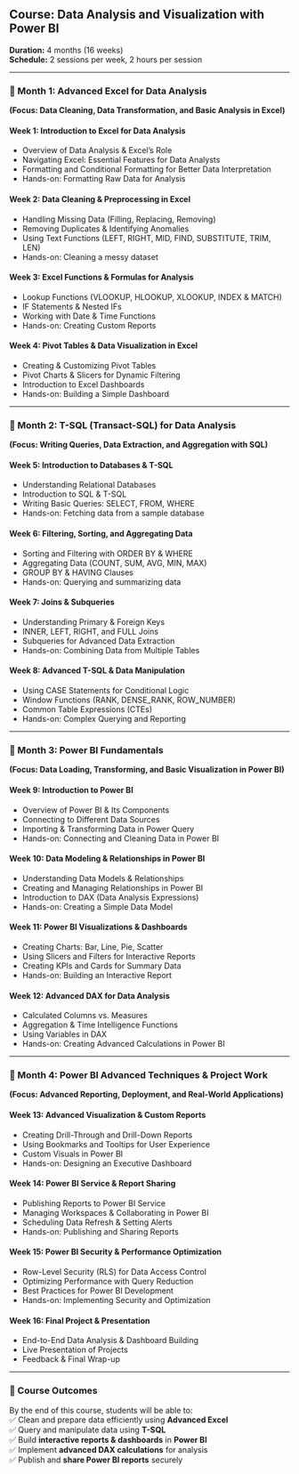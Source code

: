 ## **Course: Data Analysis and Visualization with Power BI**  
**Duration:** 4 months (16 weeks)  
**Schedule:** 2 sessions per week, 2 hours per session  

---

### **📌 Month 1: Advanced Excel for Data Analysis**  
**(Focus: Data Cleaning, Data Transformation, and Basic Analysis in Excel)**  

#### **Week 1: Introduction to Excel for Data Analysis**  
- Overview of Data Analysis & Excel’s Role  
- Navigating Excel: Essential Features for Data Analysts  
- Formatting and Conditional Formatting for Better Data Interpretation  
- Hands-on: Formatting Raw Data for Analysis  

#### **Week 2: Data Cleaning & Preprocessing in Excel**  
- Handling Missing Data (Filling, Replacing, Removing)  
- Removing Duplicates & Identifying Anomalies  
- Using Text Functions (LEFT, RIGHT, MID, FIND, SUBSTITUTE, TRIM, LEN)  
- Hands-on: Cleaning a messy dataset  

#### **Week 3: Excel Functions & Formulas for Analysis**  
- Lookup Functions (VLOOKUP, HLOOKUP, XLOOKUP, INDEX & MATCH)  
- IF Statements & Nested IFs  
- Working with Date & Time Functions  
- Hands-on: Creating Custom Reports  

#### **Week 4: Pivot Tables & Data Visualization in Excel**  
- Creating & Customizing Pivot Tables  
- Pivot Charts & Slicers for Dynamic Filtering  
- Introduction to Excel Dashboards  
- Hands-on: Building a Simple Dashboard  

---

### **📌 Month 2: T-SQL (Transact-SQL) for Data Analysis**  
**(Focus: Writing Queries, Data Extraction, and Aggregation with SQL)**  

#### **Week 5: Introduction to Databases & T-SQL**  
- Understanding Relational Databases  
- Introduction to SQL & T-SQL  
- Writing Basic Queries: SELECT, FROM, WHERE  
- Hands-on: Fetching data from a sample database  

#### **Week 6: Filtering, Sorting, and Aggregating Data**  
- Sorting and Filtering with ORDER BY & WHERE  
- Aggregating Data (COUNT, SUM, AVG, MIN, MAX)  
- GROUP BY & HAVING Clauses  
- Hands-on: Querying and summarizing data  

#### **Week 7: Joins & Subqueries**  
- Understanding Primary & Foreign Keys  
- INNER, LEFT, RIGHT, and FULL Joins  
- Subqueries for Advanced Data Extraction  
- Hands-on: Combining Data from Multiple Tables  

#### **Week 8: Advanced T-SQL & Data Manipulation**  
- Using CASE Statements for Conditional Logic  
- Window Functions (RANK, DENSE_RANK, ROW_NUMBER)  
- Common Table Expressions (CTEs)  
- Hands-on: Complex Querying and Reporting  

---

### **📌 Month 3: Power BI Fundamentals**  
**(Focus: Data Loading, Transforming, and Basic Visualization in Power BI)**  

#### **Week 9: Introduction to Power BI**  
- Overview of Power BI & Its Components  
- Connecting to Different Data Sources  
- Importing & Transforming Data in Power Query  
- Hands-on: Connecting and Cleaning Data in Power BI  

#### **Week 10: Data Modeling & Relationships in Power BI**  
- Understanding Data Models & Relationships  
- Creating and Managing Relationships in Power BI  
- Introduction to DAX (Data Analysis Expressions)  
- Hands-on: Creating a Simple Data Model  

#### **Week 11: Power BI Visualizations & Dashboards**  
- Creating Charts: Bar, Line, Pie, Scatter  
- Using Slicers and Filters for Interactive Reports  
- Creating KPIs and Cards for Summary Data  
- Hands-on: Building an Interactive Report  

#### **Week 12: Advanced DAX for Data Analysis**  
- Calculated Columns vs. Measures  
- Aggregation & Time Intelligence Functions  
- Using Variables in DAX  
- Hands-on: Creating Advanced Calculations in Power BI  

---

### **📌 Month 4: Power BI Advanced Techniques & Project Work**  
**(Focus: Advanced Reporting, Deployment, and Real-World Applications)**  

#### **Week 13: Advanced Visualization & Custom Reports**  
- Creating Drill-Through and Drill-Down Reports  
- Using Bookmarks and Tooltips for User Experience  
- Custom Visuals in Power BI  
- Hands-on: Designing an Executive Dashboard  

#### **Week 14: Power BI Service & Report Sharing**  
- Publishing Reports to Power BI Service  
- Managing Workspaces & Collaborating in Power BI  
- Scheduling Data Refresh & Setting Alerts  
- Hands-on: Publishing and Sharing Reports  

#### **Week 15: Power BI Security & Performance Optimization**  
- Row-Level Security (RLS) for Data Access Control  
- Optimizing Performance with Query Reduction  
- Best Practices for Power BI Development  
- Hands-on: Implementing Security and Optimization  

#### **Week 16: Final Project & Presentation**  
- End-to-End Data Analysis & Dashboard Building  
- Live Presentation of Projects  
- Feedback & Final Wrap-up  

---

### **🎯 Course Outcomes**  
By the end of this course, students will be able to:  
✅ Clean and prepare data efficiently using **Advanced Excel**  
✅ Query and manipulate data using **T-SQL**  
✅ Build **interactive reports & dashboards** in **Power BI**  
✅ Implement **advanced DAX calculations** for analysis  
✅ Publish and **share Power BI reports** securely  

